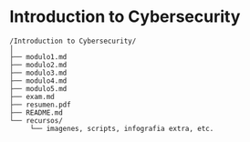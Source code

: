 # Introduction to Cybersecurity

```
/Introduction to Cybersecurity/
│
├── modulo1.md
├── modulo2.md
├── modulo3.md
├── modulo4.md
├── modulo5.md
├── exam.md
├── resumen.pdf
├── README.md
└── recursos/
     └── imagenes, scripts, infografia extra, etc.
```
